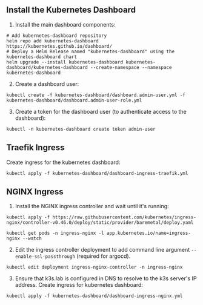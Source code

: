 ## Install the Kubernetes Dashboard

1. Install the main dashboard components:
```
# Add kubernetes-dashboard repository
helm repo add kubernetes-dashboard https://kubernetes.github.io/dashboard/
# Deploy a Helm Release named "kubernetes-dashboard" using the kubernetes-dashboard chart
helm upgrade --install kubernetes-dashboard kubernetes-dashboard/kubernetes-dashboard --create-namespace --namespace kubernetes-dashboard
```

2. Create a dashboard user:
```
kubectl create -f kubernetes-dashboard/dashboard.admin-user.yml -f kubernetes-dashboard/dashboard.admin-user-role.yml
```

3. Create a token for the dashboard user (to authenticate access to the dashboard):
```
kubectl -n kubernetes-dashboard create token admin-user
```

## Traefik Ingress

Create ingress for the kubernetes dashboard:
```
kubectl apply -f kubernetes-dashboard/dashboard-ingress-traefik.yml
```

## NGINX Ingress
1. Install the NGINX ingress controller and wait until it's running:
```
kubectl apply -f https://raw.githubusercontent.com/kubernetes/ingress-nginx/controller-v0.46.0/deploy/static/provider/baremetal/deploy.yaml

kubectl get pods -n ingress-nginx -l app.kubernetes.io/name=ingress-nginx --watch
```

2. Edit the ingress controller deployment to add command line argument `--enable-ssl-passthrough` (required for argocd).
```
kubectl edit deployment ingress-nginx-controller -n ingress-nginx
```

3. Ensure that k3s.lab is configured in DNS to resolve to the k3s server's IP address. Create ingress for kubernetes dashboard:
```
kubectl apply -f kubernetes-dashboard/dashboard-ingress-nginx.yml
```
